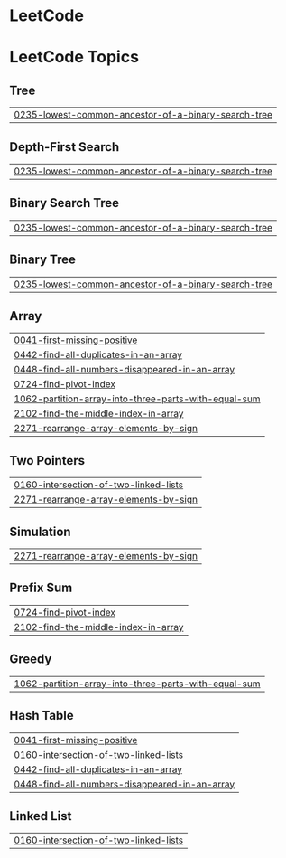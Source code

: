 # LeetCode
<!---LeetCode Topics Start-->
# LeetCode Topics
## Tree
|  |
| ------- |
| [0235-lowest-common-ancestor-of-a-binary-search-tree](https://github.com/aj-aditya0114/LeetCode/tree/master/0235-lowest-common-ancestor-of-a-binary-search-tree) |
## Depth-First Search
|  |
| ------- |
| [0235-lowest-common-ancestor-of-a-binary-search-tree](https://github.com/aj-aditya0114/LeetCode/tree/master/0235-lowest-common-ancestor-of-a-binary-search-tree) |
## Binary Search Tree
|  |
| ------- |
| [0235-lowest-common-ancestor-of-a-binary-search-tree](https://github.com/aj-aditya0114/LeetCode/tree/master/0235-lowest-common-ancestor-of-a-binary-search-tree) |
## Binary Tree
|  |
| ------- |
| [0235-lowest-common-ancestor-of-a-binary-search-tree](https://github.com/aj-aditya0114/LeetCode/tree/master/0235-lowest-common-ancestor-of-a-binary-search-tree) |
## Array
|  |
| ------- |
| [0041-first-missing-positive](https://github.com/aj-aditya0114/LeetCode/tree/master/0041-first-missing-positive) |
| [0442-find-all-duplicates-in-an-array](https://github.com/aj-aditya0114/LeetCode/tree/master/0442-find-all-duplicates-in-an-array) |
| [0448-find-all-numbers-disappeared-in-an-array](https://github.com/aj-aditya0114/LeetCode/tree/master/0448-find-all-numbers-disappeared-in-an-array) |
| [0724-find-pivot-index](https://github.com/aj-aditya0114/LeetCode/tree/master/0724-find-pivot-index) |
| [1062-partition-array-into-three-parts-with-equal-sum](https://github.com/aj-aditya0114/LeetCode/tree/master/1062-partition-array-into-three-parts-with-equal-sum) |
| [2102-find-the-middle-index-in-array](https://github.com/aj-aditya0114/LeetCode/tree/master/2102-find-the-middle-index-in-array) |
| [2271-rearrange-array-elements-by-sign](https://github.com/aj-aditya0114/LeetCode/tree/master/2271-rearrange-array-elements-by-sign) |
## Two Pointers
|  |
| ------- |
| [0160-intersection-of-two-linked-lists](https://github.com/aj-aditya0114/LeetCode/tree/master/0160-intersection-of-two-linked-lists) |
| [2271-rearrange-array-elements-by-sign](https://github.com/aj-aditya0114/LeetCode/tree/master/2271-rearrange-array-elements-by-sign) |
## Simulation
|  |
| ------- |
| [2271-rearrange-array-elements-by-sign](https://github.com/aj-aditya0114/LeetCode/tree/master/2271-rearrange-array-elements-by-sign) |
## Prefix Sum
|  |
| ------- |
| [0724-find-pivot-index](https://github.com/aj-aditya0114/LeetCode/tree/master/0724-find-pivot-index) |
| [2102-find-the-middle-index-in-array](https://github.com/aj-aditya0114/LeetCode/tree/master/2102-find-the-middle-index-in-array) |
## Greedy
|  |
| ------- |
| [1062-partition-array-into-three-parts-with-equal-sum](https://github.com/aj-aditya0114/LeetCode/tree/master/1062-partition-array-into-three-parts-with-equal-sum) |
## Hash Table
|  |
| ------- |
| [0041-first-missing-positive](https://github.com/aj-aditya0114/LeetCode/tree/master/0041-first-missing-positive) |
| [0160-intersection-of-two-linked-lists](https://github.com/aj-aditya0114/LeetCode/tree/master/0160-intersection-of-two-linked-lists) |
| [0442-find-all-duplicates-in-an-array](https://github.com/aj-aditya0114/LeetCode/tree/master/0442-find-all-duplicates-in-an-array) |
| [0448-find-all-numbers-disappeared-in-an-array](https://github.com/aj-aditya0114/LeetCode/tree/master/0448-find-all-numbers-disappeared-in-an-array) |
## Linked List
|  |
| ------- |
| [0160-intersection-of-two-linked-lists](https://github.com/aj-aditya0114/LeetCode/tree/master/0160-intersection-of-two-linked-lists) |
<!---LeetCode Topics End-->